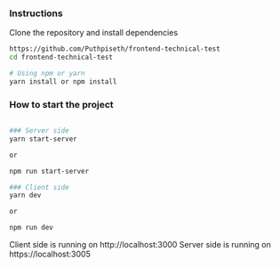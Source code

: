 ### Instructions

Clone the repository and install dependencies

```bash
https://github.com/Puthpiseth/frontend-technical-test
cd frontend-technical-test

# Using npm or yarn
yarn install or npm install

```

### How to start the project

```bash

### Server side
yarn start-server

or

npm run start-server

### Client side
yarn dev

or

npm run dev
```

Client side is running on http://localhost:3000
Server side is running on https://localhost:3005
